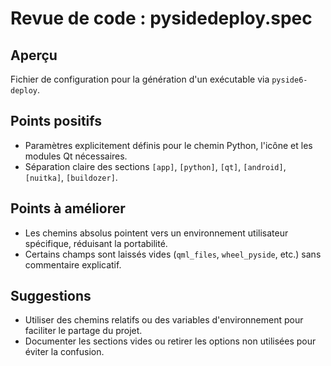 # Revue de code : pysidedeploy.spec

## Aperçu
Fichier de configuration pour la génération d'un exécutable via `pyside6-deploy`.

## Points positifs
- Paramètres explicitement définis pour le chemin Python, l'icône et les modules Qt nécessaires.
- Séparation claire des sections `[app]`, `[python]`, `[qt]`, `[android]`, `[nuitka]`, `[buildozer]`.

## Points à améliorer
- Les chemins absolus pointent vers un environnement utilisateur spécifique, réduisant la portabilité.
- Certains champs sont laissés vides (`qml_files`, `wheel_pyside`, etc.) sans commentaire explicatif.

## Suggestions
- Utiliser des chemins relatifs ou des variables d'environnement pour faciliter le partage du projet.
- Documenter les sections vides ou retirer les options non utilisées pour éviter la confusion.

